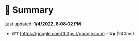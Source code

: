 # 📖 Summary
Last updated: **1/4/2022, 8:08:02 PM**

- `GET` [https://google.com](https://google.com) - **Up** (240ms)
